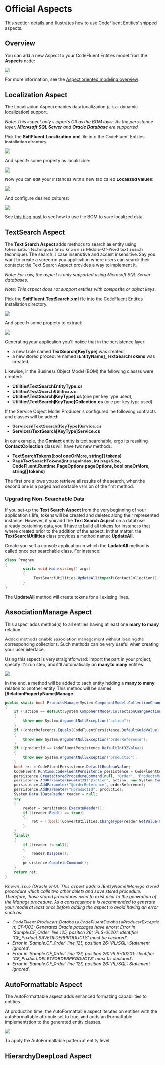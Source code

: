 # Official Aspects

This section details and illustrates how to use CodeFluent Entities' shipped aspects.

## Overview

You can add a new Aspect to your CodeFluent Entities model from the **Aspects** node:

![](img/official-aspects-01.png)

For more information, see the [Aspect oriented modeling overview]().

## Localization Aspect

The Localization Aspect enables data localization (a.k.a. dynamic localization) support.

*Note: This aspect only supports C# as the BOM layer. As the persistence layer, **Microsoft SQL Server** and **Oracle Database** are supported.*

Pick the **SoftFluent.Localization.xml** file into the CodeFluent Entities installation directory.

![](img/official-aspects-02.png)

And specify some property as localizable:

![](img/official-aspects-03.png)

Now you can edit your instances with a new tab called **Localized Values**:

![](img/official-aspects-04.png)

And configure desired cultures:

![](img/official-aspects-05.png)

See [this blog post](http://blog.codefluententities.com/2014/09/15/localize-dynamic-resources-using-aspect/) to see how to use the BOM to save localized data.

## TextSearch Aspect

The **Text Search Aspect** adds methods to search an entity using tokenization techniques (also known as Middle-Of-Word text search technique). The search is case insensitive and accent insensitive. Say you want to create a screen in you application where users can search their contacts: the Text Search Aspect provides a way to implement it.

*Note: For now, the aspect is only supported using Microsoft SQL Server databases.*

*Note: This aspect does not support entities with composite or object keys.*

Pick the **SoftFluent.TextSearch.xml** file into the CodeFluent Entities installation directory.

![](img/official-aspects-06.png)

And specify some property to extract:

![](img/official-aspects-07.png)

Generating your application you'll notice that in the persistence layer:

* a new table named **TextSearch[KeyType]** was created,
* a new stored procedure named **[EntityName]_TextSearchTokens** was created.

Likewise, in the Business Object Model (BOM) the following classes were created:

* **Utilities\TextSearchEntityType.cs**
* **Utilities\TextSearchUtilities.cs**
* **Utilities\TextSearch[KeyType].cs** (one per key type used),
* **Utilities\TextSearch[KeyType]Collection.cs** (one per key type used).

If the Service Object Model Producer is configured the following contracts and classes will be added:

* **Services\ITextSearch[KeyType]Service.cs**
* **Services\TextSearch[KeyType]Service.cs**

In our example, the **Contact** entity is text searchable, ergo its resulting **ContactCollection** class will have two new methods:

* **TextSearchTokens(bool oneOrMore, string[] tokens)**
* **PageTextSearchTokens(int pageIndex, int pageSize, CodeFluent.Runtime.PageOptions pageOptions, bool oneOrMore, string[] tokens)**

The first one allows you to retrieve all results of the search, when the second one is a paged and sortable version of the first method.

### Upgrading Non-Searchable Data

If you set-up the **Text Search Aspect** from the very beginning of your application's life, tokens will be created and deleted along their represented instance. However, if you add the **Text Search Aspect** on a database already containing data, you'll have to build all tokens for instances that where created prior to the addition of the aspect. In that matter, the **TextSearchUtilities** class provides a method named **UpdateAll**.

Create yourself a console application in which the **UpdateAll** method is called once per searchable class. For instance:

```csharp
class Program
{
        static void Main(string[] args)
        {
             TextSearchUtilities.UpdateAll(typeof(ContactCollection));
        }
}
```

The **UpdateAll** method will create tokens for all existing lines.

## AssociationManage Aspect

This aspect adds method(s) to all entities having at least one **many to many** relation.

Added methods enable association management without loading the corresponding collections. Such methods can be very useful when creating your user interface.

Using this aspect is very straightforward: import the part in your project, specify it's run step, and it'll automatically on **many to many** entities.

![](img/official-aspects-08.png)

In the end, a method will be added to each entity holding a **many to many** relation to another entity. This method will be named **[RelationPropertyName]Manage**.

```csharp
public static bool ProductsManage(System.ComponentModel.CollectionChangeAction action, System.Guid orderReference, int productId)
{
    if ((action == default(System.ComponentModel.CollectionChangeAction)))
    {
        throw new System.ArgumentNullException("action");
    }
    if ((orderReference.Equals(CodeFluentPersistence.DefaultGuidValue) == true))
    {
        throw new System.ArgumentNullException("orderReference");
    }
    if ((productId == CodeFluentPersistence.DefaultInt32Value))
    {
        throw new System.ArgumentNullException("productId");
    }
    bool ret = CodeFluentPersistence.DefaultBooleanValue;
    CodeFluent.Runtime.CodeFluentPersistence persistence = CodeFluentContext.Get(OrderProcess.Constants.OrderProcessStoreName).Persistence;
    persistence.CreateStoredProcedureCommand(null, "Order", "ProductsManage");
    persistence.AddParameterEnumInt32("@action", action, new System.ComponentModel.CollectionChangeAction());
    persistence.AddParameter("@orderReference", orderReference);
    persistence.AddParameter("@productId", productId);
    System.Data.IDataReader reader = null;
    try
    {
        reader = persistence.ExecuteReader();
        if ((reader.Read() == true))
        {
            ret = ((bool)(ConvertUtilities.ChangeType(reader.GetValue(0), typeof(bool), null)));
        }
    }
    finally
    {
        if ((reader != null))
        {
            reader.Dispose();
        }
        persistence.CompleteCommand();
    }
    return ret;
}
```

*Known issue (Oracle only): This aspect adds a [EntityName]Manage stored procedure which calls two other delete and save stored procedure. Therefore, those stored procedures need to exist prior to the generation of the Manage procedure. As a consequence it is recommended to generate your model at least once before adding the aspect to avoid having an error such as:*

* *CodeFluent.Producers.Database.CodeFluentDatabaseProducerException: CF4703: Generated Oracle packages have errors: Error in 'Sample.CF_Order' line 125, position 26: 'PLS-00201: identifier 'CF_Product.SAVEORDERPRODUCTS' must be declared'.*
* *Error in 'Sample.CF_Order' line 125, position 26: 'PL/SQL: Statement ignored'.*
* *Error in 'Sample.CF_Order' line 126, position 26: 'PLS-00201: identifier 'CF_Product.DELETEORDERPRODUCTS' must be declared'.*
* *Error in 'Sample.CF_Order' line 126, position 26: 'PL/SQL: Statement ignored'.*

## AutoFormattable Aspect

The AutoFormattable aspect adds enhanced formatting capabilities to entities.

At production time, the AutoFormattable aspect iterates on entities with the autoFormattable attribute set to true, and adds an IFormattable implementation to the generated entity classes.

![](img/official-aspects-08.png)

To apply the AutoFormattable pattern at entity level



## HierarchyDeepLoad Aspect
